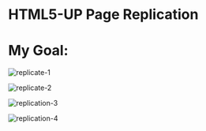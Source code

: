 # HTML5-UP Page Replication

# My Goal:

![replicate-1](/home/basecamp/web_dev/flexbox/html5-flex/images/replicate-1.png)

![replicate-2](/home/basecamp/web_dev/flexbox/html5-flex/images/replicate-2.png)

![replication-3](/home/basecamp/web_dev/flexbox/html5-flex/images/replication-3.png)

![replication-4](/home/basecamp/web_dev/flexbox/html5-flex/images/replication-4.png)

